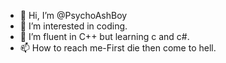 - 👋 Hi, I’m @PsychoAshBoy
- 👀 I’m interested in coding. 
- 🌱 I’m fluent in C++ but learning c and c#.
- 📫 How to reach me-First die then come to hell. 


<!---
PsychoAshBoy/PsychoAshBoy is a ✨ special ✨ repository because its `README.md` (this file) appears on your GitHub profile.
You can click the Preview link to take a look at your changes.
--->
